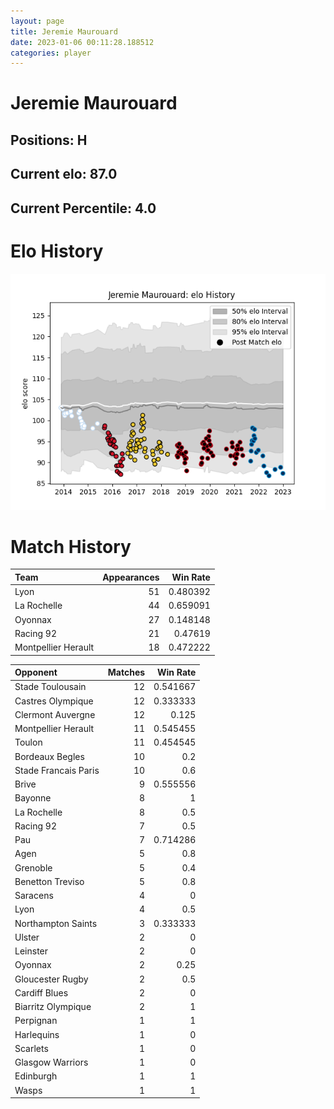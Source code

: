 ```yaml
---  
layout: page  
title: Jeremie Maurouard  
date: 2023-01-06 00:11:28.188512  
categories: player  
---
```

# Jeremie Maurouard

## Positions: H

## Current elo: 87.0

## Current Percentile: 4.0

# Elo History


![elo history](history_JeremieMaurouard.png)
# Match History


| Team                |   Appearances |   Win Rate |
|:--------------------|--------------:|-----------:|
| Lyon                |            51 |   0.480392 |
| La Rochelle         |            44 |   0.659091 |
| Oyonnax             |            27 |   0.148148 |
| Racing 92           |            21 |   0.47619  |
| Montpellier Herault |            18 |   0.472222 |

| Opponent             |   Matches |   Win Rate |
|:---------------------|----------:|-----------:|
| Stade Toulousain     |        12 |   0.541667 |
| Castres Olympique    |        12 |   0.333333 |
| Clermont Auvergne    |        12 |   0.125    |
| Montpellier Herault  |        11 |   0.545455 |
| Toulon               |        11 |   0.454545 |
| Bordeaux Begles      |        10 |   0.2      |
| Stade Francais Paris |        10 |   0.6      |
| Brive                |         9 |   0.555556 |
| Bayonne              |         8 |   1        |
| La Rochelle          |         8 |   0.5      |
| Racing 92            |         7 |   0.5      |
| Pau                  |         7 |   0.714286 |
| Agen                 |         5 |   0.8      |
| Grenoble             |         5 |   0.4      |
| Benetton Treviso     |         5 |   0.8      |
| Saracens             |         4 |   0        |
| Lyon                 |         4 |   0.5      |
| Northampton Saints   |         3 |   0.333333 |
| Ulster               |         2 |   0        |
| Leinster             |         2 |   0        |
| Oyonnax              |         2 |   0.25     |
| Gloucester Rugby     |         2 |   0.5      |
| Cardiff Blues        |         2 |   0        |
| Biarritz Olympique   |         2 |   1        |
| Perpignan            |         1 |   1        |
| Harlequins           |         1 |   0        |
| Scarlets             |         1 |   0        |
| Glasgow Warriors     |         1 |   0        |
| Edinburgh            |         1 |   1        |
| Wasps                |         1 |   1        |
